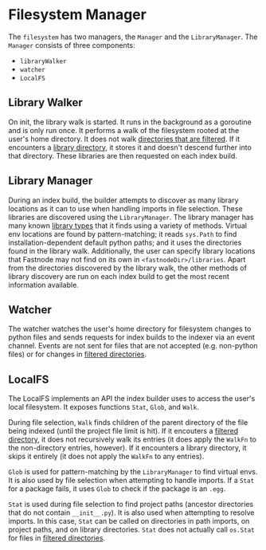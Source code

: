 # Filesystem Manager
The `filesystem` has two managers, the `Manager` and the `LibraryManager`.
The `Manager` consists of three components:
- `libraryWalker`
- `watcher`
- `LocalFS`

## Library Walker
On init, the library walk is started. It runs in the background as a goroutine and is only run once. It performs a walk of the filesystem rooted at the user's home directory. It does not walk [directories that are filtered](https://github.com/khulnasoft-lab/fastnode/blob/master/fastnode-golib/filters/filter.go#L36). If it encounters a [library directory](https://github.com/khulnasoft-lab/fastnode/blob/master/fastnode-golib/filters/filter.go#L62), it stores it and doesn't descend further into that directory. These libraries are then requested on each index build.

## Library Manager
During an index build, the builder attempts to discover as many library locations as it can to use when handling imports in file selection. These libraries are discovered using the `LibraryManager`. The library manager has many known [library types](https://github.com/khulnasoft-lab/fastnode/blob/master/fastnode-go/client/internal/fastnodelocal/internal/filesystem/libraries.go#L21) that it finds using a variety of methods. Virtual env locations are found by pattern-matching; it reads `sys.Path` to find installation-dependent default python paths; and it uses the directories found in the library walk. Additionally, the user can specify library locations that Fastnode may not find on its own in `<fastnodeDir>/libraries`. Apart from the directories discovered by the library walk, the other methods of library discovery are run on each index build to get the most recent information available.

## Watcher
The watcher watches the user's home directory for filesystem changes to python files and sends requests for index builds to the indexer via an event channel. Events are not sent for files that are not accepted (e.g. non-python files) or for changes in [filtered directories](https://github.com/khulnasoft-lab/fastnode/blob/master/fastnode-golib/filters/filter.go#L36).

## LocalFS
The LocalFS implements an API the index builder uses to access the user's local filesystem. It exposes functions `Stat`, `Glob`, and `Walk`. 

During file selection, `Walk` finds children of the parent directory of the file being indexed (until the project file limit is hit). If it encouters a [filtered directory](https://github.com/khulnasoft-lab/fastnode/blob/master/fastnode-golib/filters/filter.go#L36), it does not recursively walk its entries (it does apply the `WalkFn` to the non-directory entries, however). If it encounters a library directory, it skips it entirely (it does not apply the `WalkFn` to any entries).

`Glob` is used for pattern-matching by the `LibraryManager` to find virtual envs. It is also used by file selection when attempting to handle imports. If a `Stat` for a package fails, it uses `Glob` to check if the package is an `.egg`.

`Stat` is used during file selection to find project paths (ancestor directories that do not contain `__init__.py`). It is also used when attempting to resolve imports. In this case, `Stat` can be called on directories in path imports, on project paths, and on library directories. `Stat` does not actually call `os.Stat` for files in [filtered directories](https://github.com/khulnasoft-lab/fastnode/blob/master/fastnode-golib/filters/filter.go#L36).
